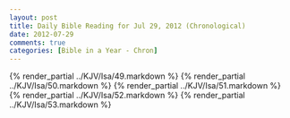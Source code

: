 ```yaml
---
layout: post
title: Daily Bible Reading for Jul 29, 2012 (Chronological)
date: 2012-07-29
comments: true
categories: [Bible in a Year - Chron]
---
```

{% render_partial ../KJV/Isa/49.markdown %}
{% render_partial ../KJV/Isa/50.markdown %}
{% render_partial ../KJV/Isa/51.markdown %}
{% render_partial ../KJV/Isa/52.markdown %}
{% render_partial ../KJV/Isa/53.markdown %}
